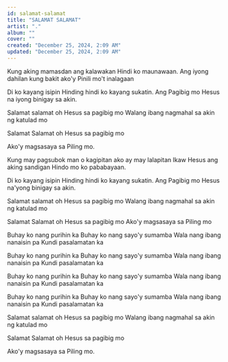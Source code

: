 ```yaml
---
id: salamat-salamat
title: "SALAMAT SALAMAT"
artist: "."
album: ""
cover: ""
created: "December 25, 2024, 2:09 AM"
updated: "December 25, 2024, 2:09 AM"
---
```


Kung aking mamasdan ang kalawakan
Hindi ko maunawaan.
Ang iyong dahilan kung bakit ako'y
Pinili mo't inalagaan

Di ko kayang isipin
Hinding hindi ko kayang sukatin.
Ang Pagibig mo Hesus na
iyong binigay sa akin.


Salamat salamat oh Hesus sa pagibig mo
Walang ibang nagmahal
sa akin ng katulad mo

Salamat Salamat oh Hesus sa pagibig mo

Ako'y magsasaya sa Piling mo.


Kung may pagsubok man
o kagipitan ako ay may lalapitan
Ikaw Hesus ang aking sandigan
Hindo mo ko pababayaan.

Di ko kayang isipin
Hinding hindi ko kayang sukatin.
Ang Pagibig mo Hesus na'yong
binigay sa akin.


Salamat salamat oh Hesus sa pagibig mo
Walang ibang nagmahal
sa akin ng katulad mo

Salamat Salamat oh Hesus sa pagibig mo
Ako'y magsasaya sa Piling mo


Buhay ko nang purihin ka
Buhay ko nang sayo'y sumamba
Wala nang ibang nanaisin pa
Kundi pasalamatan ka

Buhay ko nang purihin ka
Buhay ko nang sayo'y sumamba
Wala nang ibang nanaisin pa
Kundi pasalamatan ka

Buhay ko nang purihin ka
Buhay ko nang sayo'y sumamba
Wala nang ibang nanaisin pa
Kundi pasalamatan ka

Buhay ko nang purihin ka
Buhay ko nang sayo'y sumamba
Wala nang ibang nanaisin pa
Kundi pasalamatan ka


Salamat salamat oh Hesus sa pagibig mo
Walang ibang nagmahal
sa akin ng katulad mo

Salamat Salamat oh Hesus sa pagibig mo

Ako'y magsasaya sa Piling mo.